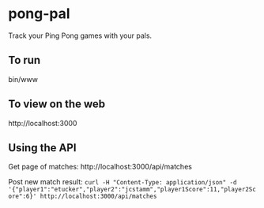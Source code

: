 pong-pal
========
Track your Ping Pong games with your pals.

To run
------
bin/www

To view on the web
------------------
http://localhost:3000

Using the API
-------------
Get page of matches:
http://localhost:3000/api/matches

Post new match result:
```curl -H "Content-Type: application/json" -d '{"player1":"etucker","player2":"jcstamm","player1Score":11,"player2Score":6}' http://localhost:3000/api/matches```
